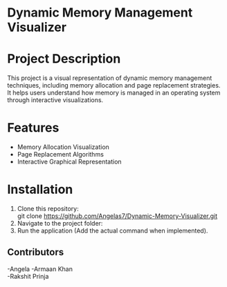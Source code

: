 # Dynamic Memory Management Visualizer  

# Project Description  
This project is a visual representation of dynamic memory management techniques, including memory allocation and page replacement strategies. It helps users understand how memory is managed in an operating system through interactive visualizations.  

# Features  
- Memory Allocation Visualization  
- Page Replacement Algorithms  
- Interactive Graphical Representation  

# Installation  
1. Clone this repository:  
git clone https://github.com/Angelas7/Dynamic-Memory-Visualizer.git
2. Navigate to the project folder:  
3. Run the application (Add the actual command when implemented).  

##  Contributors  
-Angela
-Armaan Khan  
-Rakshit Prinja  
